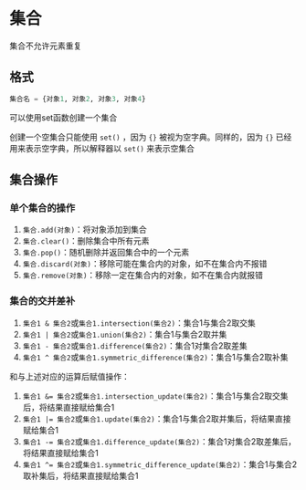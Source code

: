 # 集合

集合不允许元素重复

## 格式

```python
集合名 = {对象1, 对象2, 对象3, 对象4}
```

可以使用set函数创建一个集合

创建一个空集合只能使用 `set()` ，因为 `{}` 被视为空字典。同样的，因为 `{}` 已经用来表示空字典，所以解释器以 `set()` 来表示空集合

## 集合操作

### 单个集合的操作

1. `集合.add(对象)`：将对象添加到集合
2. `集合.clear()`：删除集合中所有元素
3. `集合.pop()`：随机删除并返回集合中的一个元素
4. `集合.discard(对象)`：移除可能在集合内的对象，如不在集合内不报错
5. `集合.remove(对象)`：移除一定在集合内的对象，如不在集合内就报错

### 集合的交并差补

1. `集合1 & 集合2`或`集合1.intersection(集合2)`：集合1与集合2取交集
2. `集合1 | 集合2`或`集合1.union(集合2)`：集合1与集合2取并集
3. `集合1 - 集合2`或`集合1.difference(集合2)`：集合1对集合2取差集
4. `集合1 ^ 集合2`或`集合1.symmetric_difference(集合2)`：集合1与集合2取补集

和与上述对应的运算后赋值操作：
1. `集合1 &= 集合2`或`集合1.intersection_update(集合2)`：集合1与集合2取交集后，将结果直接赋给集合1
2. `集合1 |= 集合2`或`集合1.update(集合2)`：集合1与集合2取并集后，将结果直接赋给集合1
3. `集合1 -= 集合2`或`集合1.difference_update(集合2)`：集合1对集合2取差集后，将结果直接赋给集合1
4. `集合1 ^= 集合2`或`集合1.symmetric_difference_update(集合2)`：集合1与集合2取补集后，将结果直接赋给集合1

